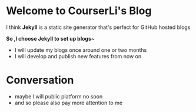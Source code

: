 # Welcome to CourserLi's Blog

I think **Jekyll** is a static site generator that's perfect for GitHub hosted blogs

**So ,I choose Jekyll to set up blogs~**

- I will update my blogs once around one or two months   
- I will develop and publish new features from now on

# Conversation

- maybe I will public platform no soon
- and so please also pay more attention to me

